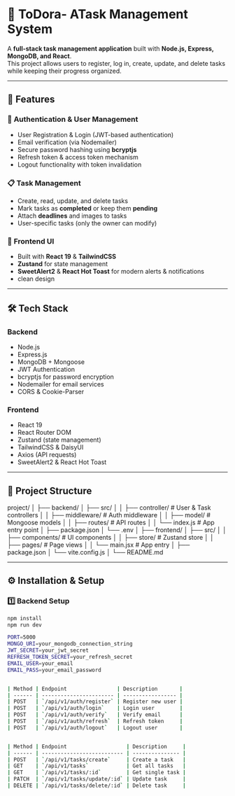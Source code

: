 # 📌 ToDora- ATask Management System

A **full-stack task management application** built with **Node.js, Express, MongoDB, and React**.  
This project allows users to register, log in, create, update, and delete tasks while keeping their progress organized.

---

## 🚀 Features

### 👤 **Authentication & User Management**
- User Registration & Login (JWT-based authentication)
- Email verification (via Nodemailer)
- Secure password hashing using **bcryptjs**
- Refresh token & access token mechanism
- Logout functionality with token invalidation

### 📋 **Task Management**
- Create, read, update, and delete tasks
- Mark tasks as **completed** or keep them **pending**
- Attach **deadlines** and images to tasks
- User-specific tasks (only the owner can modify)

### 🎨 **Frontend UI**
- Built with **React 19** & **TailwindCSS**
- **Zustand** for state management
- **SweetAlert2** & **React Hot Toast** for modern alerts & notifications
-  clean design

---

## 🛠️ Tech Stack

### **Backend**
- Node.js
- Express.js
- MongoDB + Mongoose
- JWT Authentication
- bcryptjs for password encryption
- Nodemailer for email services
- CORS & Cookie-Parser

### **Frontend**
- React 19
- React Router DOM
- Zustand (state management)
- TailwindCSS & DaisyUI
- Axios (API requests)
- SweetAlert2 & React Hot Toast

---

## 📂 Project Structure
project/
│
├── backend/
│ ├── src/
│ │ ├── controller/ # User & Task controllers
│ │ ├── middleware/ # Auth middleware
│ │ ├── model/ # Mongoose models
│ │ ├── routes/ # API routes
│ │ └── index.js # App entry point
│ ├── package.json
│ └── .env
│
├── frontend/
│ ├── src/
│ │ ├── components/ # UI components
│ │ ├── store/ # Zustand store
│ │ ├── pages/ # Page views
│ │ └── main.jsx # App entry
│ ├── package.json
│ └── vite.config.js
│
└── README.md



---

## ⚙️ Installation & Setup

### **1️⃣ Backend Setup**
```bash
npm install
npm run dev

PORT=5000
MONGO_URI=your_mongodb_connection_string
JWT_SECRET=your_jwt_secret
REFRESH_TOKEN_SECRET=your_refresh_secret
EMAIL_USER=your_email
EMAIL_PASS=your_email_password


| Method | Endpoint                | Description       |
| ------ | ----------------------- | ----------------- |
| POST   | `/api/v1/auth/register` | Register new user |
| POST   | `/api/v1/auth/login`    | Login user        |
| POST   | `/api/v1/auth/verify`   | Verify email      |
| POST   | `/api/v1/auth/refresh`  | Refresh token     |
| POST   | `/api/v1/auth/logout`   | Logout user       |


| Method | Endpoint                   | Description     |
| ------ | -------------------------- | --------------- |
| POST   | `/api/v1/tasks/create`     | Create a task   |
| GET    | `/api/v1/tasks`            | Get all tasks   |
| GET    | `/api/v1/tasks/:id`        | Get single task |
| PATCH  | `/api/v1/tasks/update/:id` | Update task     |
| DELETE | `/api/v1/tasks/delete/:id` | Delete task     |



